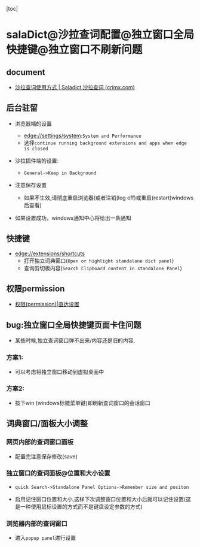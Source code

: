 [toc]

# salaDict@沙拉查词配置@独立窗口全局快捷键@独立窗口不刷新问题

## document

- [沙拉查词使用方式 | Saladict 沙拉查词 (crimx.com)](https://saladict.crimx.com/manual.html)

##  后台驻留

- 浏览器端的设置
  - [edge://settings/system](edge://settings/system):`System and Performance`
  - 选择`continue running background extensions and apps when edge is closed`
- 沙拉插件端的设置:
  - `General->Keep in Background`
- 注意保存设置
  - 如果不生效,请彻底重启浏览器(或者注销(log off)或重启(restart)windows后查看)

- 如果设置成功，windows通知中心将给出一条通知


## 快捷键
- [edge://extensions/shortcuts](edge://extensions/shortcuts)
  - 打开独立词典窗口(`Open or highlight standalone dict panel`)
  - 查询剪切板内容(`Search Clipboard content in standalone Panel`)

##  权限permission

- [权限(permission)|直达设置](extension://idghocbbahafpfhjnfhpbfbmpegphmmp/options.html?menuselected=Permissions)

## bug:独立窗口全局快捷键页面卡住问题

-  某些时候,独立查词窗口弹不出来/内容还是旧的内容,

### 方案1:

- 可以考虑将独立窗口移动到虚拟桌面中

###  方案2:

- 按下win (windows标徽菜单键)即刷新查词窗口的会话窗口

##  词典窗口/面板大小调整

###  网页内部的查词窗口面板
- 配置完注意保存修改(save)

###  独立窗口的查词面板@位置和大小设置

- `quick Search->Standalone Panel Options->Remenber size and positon`

- 启用记住窗口位置和大小,这样下次调整窗口位置和大小后就可以记住设置(这是一种使用鼠标设置的方式而不是键盘设定参数的方式)

### 浏览器内部的查词窗口

- 进入`popup panel`进行设置

